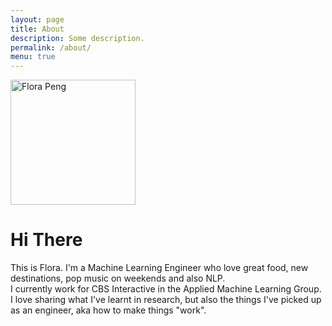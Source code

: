 ```yaml
---
layout: page
title: About
description: Some description.
permalink: /about/
menu: true
---
```


<img class="img-rounded" src="{{ site.baseurl }}/assets/img/uploads/profile.png" alt="Flora Peng" width="200">

# Hi There

This is Flora. I'm a Machine Learning Engineer who love great food, new destinations, pop music on weekends and also NLP.  
I currently work for CBS Interactive in the Applied Machine Learning Group.  
I love sharing what I've learnt in research, but also the things I've picked up as an engineer, aka how to make things "work".
